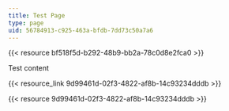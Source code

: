 ```yaml
---
title: Test Page
type: page
uid: 56784913-c925-463a-bfdb-7dd73c50a7a6
---
```

{{< resource bf518f5d-b292-48b9-bb2a-78c0d8e2fca0 >}}

Test content

{{< resource_link 9d99461d-02f3-4822-af8b-14c93234dddb >}}

{{< resource 9d99461d-02f3-4822-af8b-14c93234dddb >}}